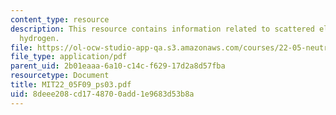 ```yaml
---
content_type: resource
description: This resource contains information related to scattered elastically from
  hydrogen.
file: https://ol-ocw-studio-app-qa.s3.amazonaws.com/courses/22-05-neutron-science-and-reactor-physics-fall-2009/8deee208cd1748700add1e9683d53b8a_MIT22_05F09_ps03.pdf
file_type: application/pdf
parent_uid: 2b01eaaa-6a10-c14c-f629-17d2a8d57fba
resourcetype: Document
title: MIT22_05F09_ps03.pdf
uid: 8deee208-cd17-4870-0add-1e9683d53b8a
---
```

